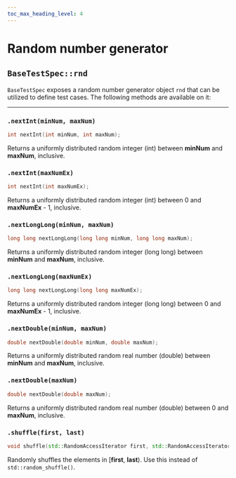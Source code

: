 ```yaml
---
toc_max_heading_level: 4
---
```


# Random number generator

## `BaseTestSpec::rnd`

`BaseTestSpec` exposes a random number generator object `rnd` that can be utilized to define test cases. The following methods are available on it:

---

### `.nextInt(minNum, maxNum)`

```cpp
int nextInt(int minNum, int maxNum);
```

Returns a uniformly distributed random integer (int) between **minNum** and **maxNum**, inclusive.


### `.nextInt(maxNumEx)`

```cpp
int nextInt(int maxNumEx);
```

Returns a uniformly distributed random integer (int) between 0 and **maxNumEx** - 1, inclusive.

### `.nextLongLong(minNum, maxNum)`

```cpp
long long nextLongLong(long long minNum, long long maxNum);
```

Returns a uniformly distributed random integer (long long) between **minNum** and **maxNum**, inclusive.

### `.nextLongLong(maxNumEx)`

```cpp
long long nextLongLong(long long maxNumEx);
```

Returns a uniformly distributed random integer (long long) between 0 and **maxNumEx** - 1, inclusive.

### `.nextDouble(minNum, maxNum)`

```cpp
double nextDouble(double minNum, double maxNum);
```

Returns a uniformly distributed random real number (double) between **minNum** and **maxNum**, inclusive.

### `.nextDouble(maxNum)`

```cpp
double nextDouble(double maxNum);
```

Returns a uniformly distributed random real number (double) between 0 and **maxNum**, inclusive.

### `.shuffle(first, last)`

```cpp
void shuffle(std::RandomAccessIterator first, std::RandomAccessIterator last);
```

Randomly shuffles the elements in [**first**, **last**). Use this instead of `std::random_shuffle()`.
